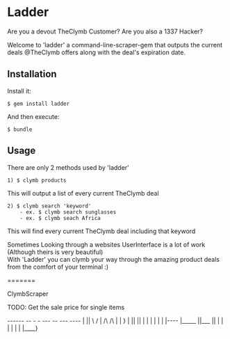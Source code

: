 # Ladder

Are you a devout TheClymb Customer?
Are you also a 1337 Hacker?

Welcome to 'ladder' a command-line-scraper-gem that outputs the current deals @TheClymb offers along with the deal's expiration date. 

## Installation


Install it:

    $ gem install ladder

And then execute:

    $ bundle

## Usage

There are only 2 methods used by 'ladder'

	1) $ clymb products

This will output a list of every current TheClymb deal

	2) $ clymb search 'keyword'
		- ex. $ clymb search sunglasses
		- ex. $ clymb seach Africa

This will find every current TheClymb deal including that keyword

Sometimes Looking through a websites UserInterface is a lot of work (Although theirs is very beautiful)</br>
With 'Ladder' you can clymb your way through the amazing product deals from the comfort of your terminal :)

=======

ClymbScraper

TODO: Get the sale price for single items

<html>
------   --    -    -   ---  -- ---    ----
|        ||     \  /		|  /\ /\  |   |    }
|        ||			 ||     | | | | | |   |----
|_____	 ||___	 ||			|	| | | | |   |____}
</html>
